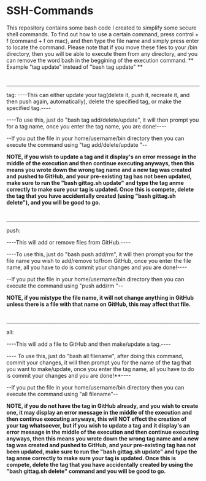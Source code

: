 # SSH-Commands
This repository contains some bash code I created to simplify some secure shell commands. To find out how to use a certain command, press control + f (command + f on mac), and then type the file name and simply press enter to locate the command. Please note that if you move these files to your /bin directory, then you will be able to execute them from any directory, and you can remove the word bash in the beggining of the execution command. 
** Example "tag update" instead of "bash tag update" ** 

             ________________________________________________________________________________
             
tag:
----This can either update your tag(delete it, push it, recreate it, and then push again, automatically), delete the specified tag, or make the specified tag.----

----To use this, just do "bash tag add/delete/update", it will then prompt you for a tag name, once you enter the tag name, you are done!----

--If you put the file in your home/username/bin directory then you can execute the command using "tag add/delete/update "--

**NOTE, if you wish to update a tag and it display's an error message in the middle of the execution and then continue executing anyways, then this means you wrote down the wrong tag name and a new tag was created and pushed to GitHub, and your pre-existing tag has not been updated, make sure to run the "bash gittag.sh update" and type the tag anme correctly to make sure your tag is updated. Once this is compete, delete the tag that you have accidentally created (using "bash gittag.sh delete"), and you will be good to go.** 

             ________________________________________________________________________________
             
push:

----This will add or remove files from GitHub.----

----To use this, just do "bash push add/rm", it will then prompt you for the file name you wish to add/remove to/from GitHub, once you enter the file name, all you have to do is commit your changes and you are done!----

--If you put the file in your home/username/bin directory then you can execute the command using "push add/rm "--

**NOTE, if you mistype the file name, it will not change anything in GitHub unless there is a file with that name on GitHub, this may affect that file.**

             ________________________________________________________________________________
             
all:

----This will add a file to GitHub and then make/update a tag.----

---- To use this, just do "bash all filename", after doing this command, commit your changes, it will then prompt you for the name of the tag that you want to make/update, once you enter the tag name, all you have to do is commit your changes and you are done!**----

--If you put the file in your home/username/bin directory then you can execute the command using "all filename"--

**NOTE, if you do not have the tag in GitHub already, and you wish to create one, it may display an error message in the middle of the execution and then continue executing anyways, this will NOT effect the creation of your tag whatsoever, but if you wish to update a tag and it display's an error message in the middle of the execution and then continue executing anyways, then this means you wrote down the wrong tag name and a new tag was created and pushed to GitHub, and your pre-existing tag has not been updated, make sure to run the "bash gittag.sh update" and type the tag anme correctly to make sure your tag is updated. Once this is compete, delete the tag that you have accidentally created by using the "bash gittag.sh delete" command and you will be good to go.**
